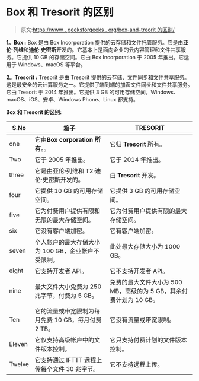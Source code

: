 # Box 和 Tresorit 的区别

> 原文:[https://www . geeksforgeeks . org/box-and-treorit 的区别/](https://www.geeksforgeeks.org/difference-between-box-and-tresorit/)

**1。Box :**
Box 是由 Box Incorporation 提供的云存储和文件托管服务。它是由**亚伦·列维**和**迪伦·史密斯**开发的。它基本上是面向企业的云内容管理和文件共享服务。它提供 10 GB 的存储空间。它由 Box Incorporation 于 2005 年推出。它适用于 Windows、macOS 等平台。

**2。Tresorit :**
Tresorit 是由 Tresorit 提供的云存储、文件同步和文件共享服务。这是最安全的云计算服务之一。它提供了端到端的加密文件同步和文件共享服务。它由 Tresorit 于 2014 年推出。它提供 3 GB 的可用存储空间。Windows、macOS、iOS、安卓、Windows Phone、Linux 都支持。

**Box 和 Tresorit 的区别:**

<center>

| S.No | 箱子 | TRESORIT |
| --- | --- | --- |
| one | 它由**Box corporation 所有。**。 | 它归 **Tresorit** 所有。 |
| Two | 它于 2005 年推出。 | 它于 2014 年推出。 |
| three | 它是由亚伦·列维和 T2·迪伦·史密斯开发的。 | 由 **Tresorit** 开发。 |
| four | 它提供 10 GB 的可用存储空间。 | 它提供 3 GB 的可用存储空间。 |
| five | 它为付费用户提供有限和无限的最大存储空间。 | 它为付费用户提供有限的最大存储空间。 |
| six | 它没有客户端加密。 | 它有客户端加密。 |
| seven | 个人帐户的最大存储大小为 100 GB，企业帐户不受限制。 | 此处最大存储大小为 1000 GB。 |
| eight | 它支持开发者 API。 | 它不支持开发者 API。 |
| nine | 最大文件大小免费为 250 兆字节，付费为 5 GB。 | 免费的最大文件大小为 500 MB，高级的为 5 GB，其余付费计划为 10 GB。 |
| Ten | 它的流量或带宽限制为每月免费 10 GB，每月付费 2 TB。 | 它没有流量或带宽限制。 |
| Eleven | 它仅支持高级帐户中的文件版本控制。 | 它只支持付费计划的文件版本控制。 |
| Twelve | 它支持通过 IFTTT 远程上传每个文件 30 兆字节。 | 它不支持远程上传。 |

</center>